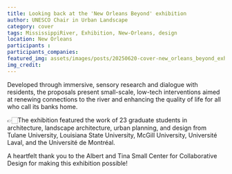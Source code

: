 ```yaml
---
title: Looking back at the 'New Orleans Beyond' exhibition
author: UNESCO Chair in Urban Landscape
category: cover
tags: MississippiRiver, Exhibition, New-Orleans, design
location: New Orleans
participants : 
participants_companies:
featured_img: assets/images/posts/20250620-cover-new_orleans_beyond_exhibition.jpg
img_credit:
---
```

Developed through immersive, sensory research and dialogue with residents, the proposals present small-scale, low-tech interventions aimed at renewing connections to the river and enhancing the quality of life for all who call its banks home.

👉🏻The exhibition featured the work of 23 graduate students in architecture, landscape architecture, urban planning, and design from Tulane University, Louisiana State University, McGill University, Université Laval, and the Université de Montréal.

A heartfelt thank you to the Albert and Tina Small Center for Collaborative Design for making this exhibition possible!
